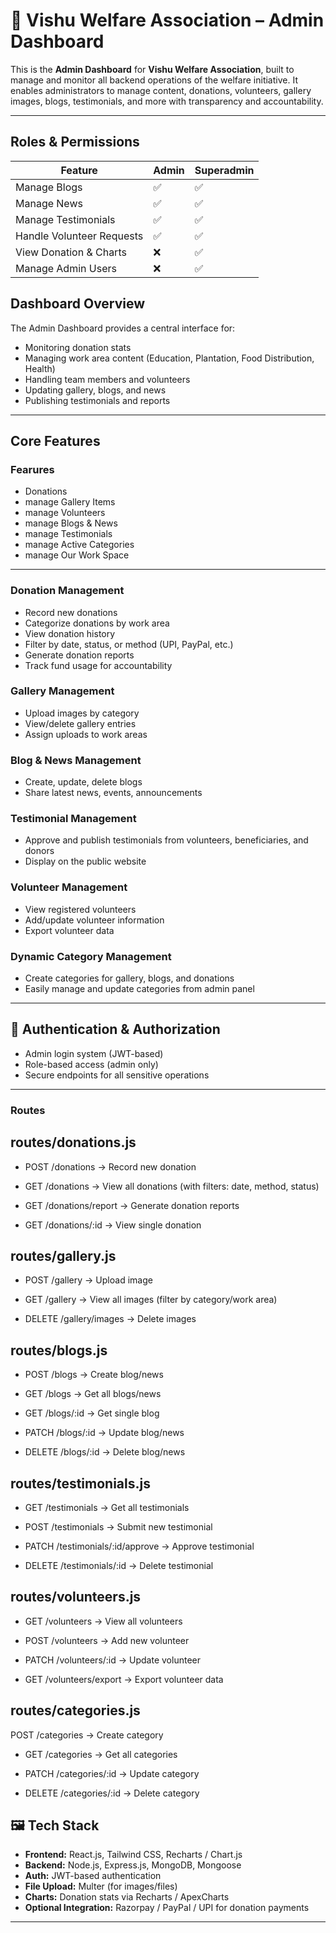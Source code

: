 # 🌟 Vishu Welfare Association – Admin Dashboard

This is the **Admin Dashboard** for **Vishu Welfare Association**, built to manage and monitor all backend operations of the welfare initiative. It enables administrators to manage content, donations, volunteers, gallery images, blogs, testimonials, and more with transparency and accountability.

---

##  Roles & Permissions

| Feature                       | Admin | Superadmin |
|------------------------------|-------|-------------|
| Manage Blogs                 | ✅     | ✅           |
| Manage News                  | ✅     | ✅           |
| Manage Testimonials          | ✅     | ✅           |
| Handle Volunteer Requests    | ✅     | ✅           |
| View Donation & Charts       | ❌     | ✅           |
| Manage Admin Users           | ❌     | ✅           |

##  Dashboard Overview

The Admin Dashboard provides a central interface for:
- Monitoring donation stats
- Managing work area content (Education, Plantation, Food Distribution, Health)
- Handling team members and volunteers
- Updating gallery, blogs, and news
- Publishing testimonials and reports

---

##  Core Features

###  Fearures
- Donations
- manage Gallery Items
- manage Volunteers
- manage Blogs & News
- manage Testimonials
- manage Active Categories
- manage Our Work Space



---


### Donation Management
- Record new donations
- Categorize donations by work area
- View donation history
- Filter by date, status, or method (UPI, PayPal, etc.)
- Generate donation reports
- Track fund usage for accountability

###  Gallery Management
- Upload images by category
- View/delete gallery entries
- Assign uploads to work areas

###  Blog & News Management
- Create, update, delete blogs
- Share latest news, events, announcements

###  Testimonial Management
- Approve and publish testimonials from volunteers, beneficiaries, and donors
- Display on the public website

###  Volunteer Management
- View registered volunteers
- Add/update volunteer information
- Export volunteer data

###  Dynamic Category Management
- Create categories for gallery, blogs, and donations
- Easily manage and update categories from admin panel


---

## 🔐 Authentication & Authorization
- Admin login system (JWT-based)
- Role-based access (admin only)
- Secure endpoints for all sensitive operations

---

### Routes

## routes/donations.js
- POST /donations → Record new donation 

- GET /donations → View all donations (with filters: date, method, status)

- GET /donations/report → Generate donation reports

- GET /donations/:id → View single donation

## routes/gallery.js
- POST /gallery → Upload image

- GET /gallery → View all images (filter by category/work area)

- DELETE /gallery/images → Delete images

## routes/blogs.js
- POST /blogs → Create blog/news

- GET /blogs → Get all blogs/news

- GET /blogs/:id → Get single blog

- PATCH /blogs/:id → Update blog/news

- DELETE /blogs/:id → Delete blog/news

## routes/testimonials.js
- GET /testimonials → Get all testimonials

- POST /testimonials → Submit new testimonial

- PATCH /testimonials/:id/approve → Approve testimonial

- DELETE /testimonials/:id → Delete testimonial

## routes/volunteers.js
- GET /volunteers → View all volunteers

- POST /volunteers → Add new volunteer

- PATCH /volunteers/:id → Update volunteer

- GET /volunteers/export → Export volunteer data

## routes/categories.js
POST /categories → Create category

- GET /categories → Get all categories

- PATCH /categories/:id → Update category

- DELETE /categories/:id → Delete category

## 🖼 Tech Stack

- **Frontend:** React.js, Tailwind CSS, Recharts / Chart.js
- **Backend:** Node.js, Express.js, MongoDB, Mongoose
- **Auth:** JWT-based authentication
- **File Upload:** Multer (for images/files)
- **Charts:** Donation stats via Recharts / ApexCharts
- **Optional Integration:** Razorpay / PayPal / UPI for donation payments

---




